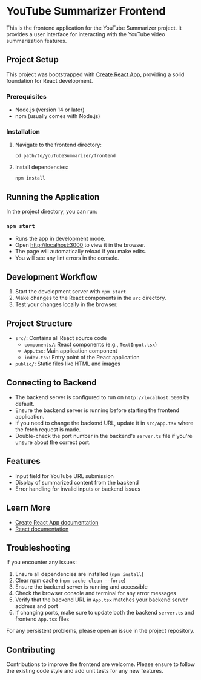 # YouTube Summarizer Frontend

This is the frontend application for the YouTube Summarizer project. It provides a user interface for interacting with the YouTube video summarization features.

## Project Setup

This project was bootstrapped with [Create React App](https://github.com/facebook/create-react-app), providing a solid foundation for React development.

### Prerequisites

- Node.js (version 14 or later)
- npm (usually comes with Node.js)

### Installation

1. Navigate to the frontend directory:
   ```
   cd path/to/youTubeSummarizer/frontend
   ```
2. Install dependencies:
   ```
   npm install
   ```

## Running the Application

In the project directory, you can run:

### `npm start`

- Runs the app in development mode.
- Open [http://localhost:3000](http://localhost:3000) to view it in the browser.
- The page will automatically reload if you make edits.
- You will see any lint errors in the console.

## Development Workflow

1. Start the development server with `npm start`.
2. Make changes to the React components in the `src` directory.
3. Test your changes locally in the browser.

## Project Structure

- `src/`: Contains all React source code
  - `components/`: React components (e.g., `TextInput.tsx`)
  - `App.tsx`: Main application component
  - `index.tsx`: Entry point of the React application
- `public/`: Static files like HTML and images

## Connecting to Backend

- The backend server is configured to run on `http://localhost:5000` by default.
- Ensure the backend server is running before starting the frontend application.
- If you need to change the backend URL, update it in `src/App.tsx` where the fetch request is made.
- Double-check the port number in the backend's `server.ts` file if you're unsure about the correct port.

## Features

- Input field for YouTube URL submission
- Display of summarized content from the backend
- Error handling for invalid inputs or backend issues

## Learn More

- [Create React App documentation](https://facebook.github.io/create-react-app/docs/getting-started)
- [React documentation](https://reactjs.org/)

## Troubleshooting

If you encounter any issues:

1. Ensure all dependencies are installed (`npm install`)
2. Clear npm cache (`npm cache clean --force`)
3. Ensure the backend server is running and accessible
4. Check the browser console and terminal for any error messages
5. Verify that the backend URL in `App.tsx` matches your backend server address and port
6. If changing ports, make sure to update both the backend `server.ts` and frontend `App.tsx` files

For any persistent problems, please open an issue in the project repository.

## Contributing

Contributions to improve the frontend are welcome. Please ensure to follow the existing code style and add unit tests for any new features.